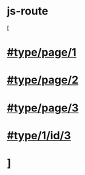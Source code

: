 # js-route

[ <body>
#	<div id="test">
#		<a href="#type/page/1">#type/page/1</a>
#		<a href="#type/page/2">#type/page/2</a>
#		<a href="#type/page/3">#type/page/3</a>
#		<a href="#type/1/id/3">#type/1/id/3</a>
#	</div>
# </body>]

# <script type="text/javascript">
#	$(function(){
#		//注册路由 与 回调方法
#		$.useRoute({
#			"type/page/{id}":function(retobj){
#				alert(retobj.id)
#			},
#			"type/{type}/id/{id}":function(retobj){
#				alert(retobj.type+'||'+retobj.id)
#			}
#		});
#	});
# </script>


